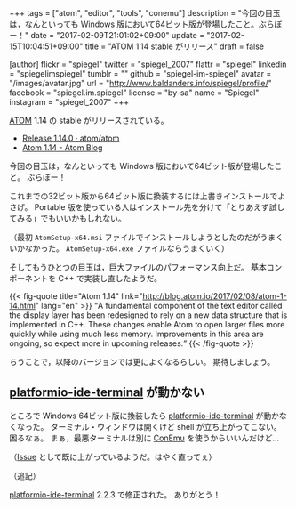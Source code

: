 +++
tags = ["atom", "editor", "tools", "conemu"]
description = "今回の目玉は，なんといっても Windows 版において64ビット版が登場したこと。ぶらぼー！"
date = "2017-02-09T21:01:02+09:00"
update = "2017-02-15T10:04:51+09:00"
title = "ATOM 1.14 stable がリリース"
draft = false

[author]
  flickr = "spiegel"
  twitter = "spiegel_2007"
  flattr = "spiegel"
  linkedin = "spiegelimspiegel"
  tumblr = ""
  github = "spiegel-im-spiegel"
  avatar = "/images/avatar.jpg"
  url = "http://www.baldanders.info/spiegel/profile/"
  facebook = "spiegel.im.spiegel"
  license = "by-sa"
  name = "Spiegel"
  instagram = "spiegel_2007"
+++

[ATOM] 1.14 の stable がリリースされている。

- [Release 1.14.0 · atom/atom](https://github.com/atom/atom/releases/tag/v1.14.0)
- [Atom 1.14 - Atom Blog](http://blog.atom.io/2017/02/08/atom-1-14.html)

今回の目玉は，なんといっても Windows 版において64ビット版が登場したこと。
ぶらぼー！

これまでの32ビット版から64ビット版に換装するには上書きインストールでよさげ。
Portable 版を使っている人はインストール先を分けて「とりあえず試してみる」でもいいかもしれない。

（最初 `AtomSetup-x64.msi` ファイルでインストールしようとしたのだがうまくいかなかった。 `AtomSetup-x64.exe` ファイルならうまくいく）

そしてもうひとつの目玉は，巨大ファイルのパフォーマンス向上だ。
基本コンポーネントを C++ で実装し直したようだ。

{{< fig-quote title="Atom 1.14" link="http://blog.atom.io/2017/02/08/atom-1-14.html" lang="en" >}}
<q>A fundamental component of the text editor called the display layer has been redesigned to rely on a new data structure that is implemented in C++. These changes enable Atom to open larger files more quickly while using much less memory. Improvements in this area are ongoing, so expect more in upcoming releases.</q>
{{< /fig-quote >}}

ちうことで，以降のバージョンでは更によくなるらしい。
期待しましょう。

## [platformio-ide-terminal] が動かない

ところで Windows 64ビット版に換装したら [platformio-ide-terminal] が動かなくなった。
ターミナル・ウィンドウは開くけど shell が立ち上がってこない。
困るなぁ。
まぁ，最悪ターミナルは別に [ConEmu] を使うからいいんだけど...

（[Issue](https://github.com/platformio/platformio-atom-ide-terminal/issues/155 "Not working with Atom 1.14 · Issue #155 · platformio/platformio-atom-ide-terminal") として既に上がっているようだ。はやく直ってぇ）

（追記）

[platformio-ide-terminal] 2.2.3 で修正された。
ありがとう！

[ATOM]: https://atom.io/ "Atom"
[platformio-ide-terminal]: https://atom.io/packages/platformio-ide-terminal
[ConEmu]: https://conemu.github.io/ "ConEmu - Handy Windows Terminal"

